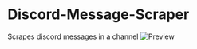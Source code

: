 # Discord-Message-Scraper
Scrapes discord messages in a channel
![Preview](https://i.imgur.com/kftWeAC.png)
